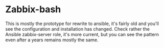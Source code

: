 Zabbix-bash
===========

This is mostly the prototype for rewrite to ansible, it's fairly old and you'll see the configuration and installation has changed. Check rather the Ansible zabbix-server role, it's more current, but you can see the pattern even after a years remains mostly the same.
